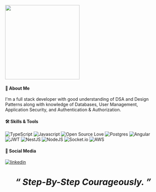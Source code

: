 <image align='middle' src="https://media2.giphy.com/media/xT5LMGdxRBz4TFBxyU/giphy.gif?cid=790b7611cd7f5111b8075de01a70d465b6d54be91d1cc48f&rid=giphy.gif&ct=g"  height="240" frameBorder="0"></image>
#### 🚀 About Me
I'm a full stack developer with good understanding of DSA and Design Patterns along with 
knowledge of Databases, User Management, Application Security, and Authentication & Authorization.


#### 🛠 Skills & Tools

![TypeScript](https://badges.frapsoft.com/typescript/love/typescript.png?v=101) ![Javascript](https://badges.frapsoft.com/javascript/code/javascript.png?v=101) ![Open Source Love](https://badges.frapsoft.com/os/v3/open-source.svg?v=103) 	![Postgres](https://img.shields.io/badge/postgres-%23316192.svg?style=for-the-badge&logo=postgresql&logoColor=white) ![Angular](https://img.shields.io/badge/angular-%23DD0031.svg?style=for-the-badge&logo=angular&logoColor=white) ![JWT](https://img.shields.io/badge/JWT-black?style=for-the-badge&logo=JSON%20web%20tokens) ![NestJS](https://img.shields.io/badge/nestjs-%23E0234E.svg?style=for-the-badge&logo=nestjs&logoColor=white) ![NodeJS](https://img.shields.io/badge/node.js-6DA55F?style=for-the-badge&logo=node.js&logoColor=white) ![Socket.io](https://img.shields.io/badge/Socket.io-black?style=for-the-badge&logo=socket.io&badgeColor=010101) ![AWS](https://img.shields.io/badge/AWS-%23FF9900.svg?style=for-the-badge&logo=amazon-aws&logoColor=white)

#### 📱 Social Media
[![linkedin](https://img.shields.io/badge/linkedin-0A66C2?style=for-the-badge&logo=linkedin&logoColor=white)](https://www.linkedin.com/in/codesirohi/)

<h1 align='center'><i>“ Step-By-Step Courageously. ”</i></h1>
